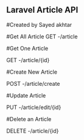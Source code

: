 
## Laravel Article API

#Created by Sayed akhtar

#Get All Article
GET -/article

#Get One Article 

GET -/article/{id}

#Create New Article

POST -/article/create

#Update Article

PUT -/article/edit/{id}

#Delete an Article

DELETE -/article/{id}
